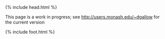 {% include head.html %}

This page is a work in progress; see http://users.monash.edu/~dgallow for the current version

{% include foot.html %}
